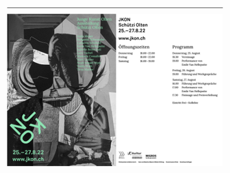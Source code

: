 <hr>
<a href="images/flyers/JKON2022_Flyer_Web.jpg">
	<img src="images/flyers/JKON2022_Flyer_Web.jpg" width="700" />
</a>
